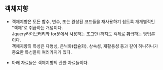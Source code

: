 ## 객체지향
- 객체지향은 모든 함수, 변수, 또는 완성된 코드들을 재사용하기 쉽도록 개개별적인 "객체"로 취급하는 개념이다.<br/>Jquery라이브러리와 for문에서 사용하는 조그만 i까지도 객체로 취급하는 방법론이다.<br/>객체지향의 특성은 다형성, 은닉화(캡슐화), 상속성, 재활용성 등과 같이 하나하나가 중요한 특성들이 여러가지가 있다.

- 아래 자료들은 객체지향의 관한 자료들이다.
